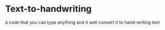 # Text-to-handwriting
a code that you can type anything and it well convert it to hand-writing text

